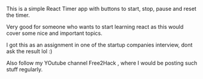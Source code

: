 This is a simple React Timer app with buttons to start, stop, pause and reset the timer.

Very good for someone who wants to start learning react as this would cover some nice and important topics.

I got this as an assignment in one of the startup companies interview, dont ask the result lol :)

Also follow my YOutube channel Free2Hack , where I would be posting such stuff regularly.